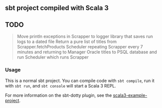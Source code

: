 ## sbt project compiled with Scala 3

## TODO
> Move println exceptions in Scrapper to logger library that saves run logs to a dated file
> Return a pure list of titles from Scrapper.fetchProducts
> Scheduler repeating Scrapper every 7 minutes and returning to Manager
> Oracle titles to PSQL database and run Scheduler which runs Scrapper 

### Usage

This is a normal sbt project. You can compile code with `sbt compile`, run it with `sbt run`, and `sbt console` will start a Scala 3 REPL.

For more information on the sbt-dotty plugin, see the
[scala3-example-project](https://github.com/scala/scala3-example-project/blob/main/README.md).

